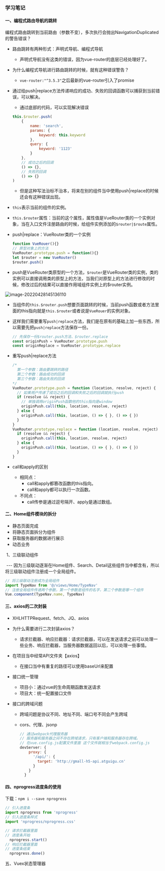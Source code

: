 ### 学习笔记

#### 一、编程式路由导航的跳转

编程式路由跳转到当前路由（参数不变），多次执行会抛出NavigationDuplicated的警告错误？

- 路由跳转有两种形式：声明式导航、编程式导航

  - 声明式导航没有这类的错误，因为vue-router的底层已经处理好了。

- 为什么编程式导航进行路由跳转的时候，就有这种错误警告？

  - `vue-router:"^3.5.3"`之后最新的vue-router引入了promise

- 通过给push|replace方法传递响应的成功、失败的回调函数可以捕获到当前错误，可以解决。

  - 通过底部的代码，可以实现解决错误

  ```js
  this.$router.push(
      {
          name: 'search',
          params: {
              keyword: this.keyword
          },
          query: {
              keyword: '1123'
          }
      },
      // 成功之后的回调
      () => {},
      // 失败的回调
      () => {}
  )
  ```

  - 但是这种写法治标不治本，将来在别的组件当中使用push|replace的时候还会有这种错误出现。

- `this`表示当前的组件的实例。

- `this.$router`属性：当前的这个属性，属性值是VueRouter类的一个实例对象，当在入口文件注册路由的时候，给组件实例添加的`$router|$route`属性。

- push|replace：VueRouter类的一个实例

  ```js
  function VueRouer(){}
  // 原型对象上的方法
  VueRouter.prototype.push = function(){}
  let $router = new VueRouter()
  $router.push()
  ```

- push是VueRouter类原型的一个方法，`$router`是VueRouter类的实例，类的实例可以直接调用类的原型上的方法，当我们对原型上的方法进行修改的时候，修改过后的结果可以直接作用域组件实例上的$router实例。

![image-20220428145136110](E:\学习\项目实战\尚品汇\project-shop\image-20220428145136110.png)

- 当组件的`this.$router.push`想要页面跳转的时候，当前push函数或者方法里面的this指向就是`this.$router`或者说是`VueRouer`的实例对象。

- 这样我们需要重写`push|replace`方法，我们是在原有的基础上加一些东西，所以需要先把`push|replace`方法保存一份。

  ```js
  // 先保存一份$router.push方法、$router.replace
  const originPush = VueRouter.prototype.push
  const originReplace = VueRouter.prototype.replace
  ```

- 重写push|replace方法

  ```js
  /*
  	第一个参数：路由要跳转的路径
  	第二个参数：路由成功的回调
  	第三个参数：路由失败的回调
  */
  VueRouter.prototype.push = function (location, resolve, reject) {
    // 如果用户传递了成功之后的回调和失败之后的回调就执行push
    if (resolve && reject) {
      // 单独调用originPush函数他的this指向是window
      originPush.call(this, location, resolve, reject)
    } else {
      originPush.call(this, location, () => { }, () => { })
    }
  }
  VueRouter.prototype.replace = function (location, resolve, reject) {
    if (resolve && reject) {
      originPush.call(this, location, resolve, reject)
    } else {
      originPush.call(this, location, () => { }, () => { })
    }
  }
  ```

- call和apply的区别

  - 相同点：
    - call和apply都篡改函数的this指向。
    - call和apply都可以执行一次函数。
  - 不同点：
    - call传参是通过逗号隔开、apply是通过数组。



#### 二、Home组件模块的拆分

- 静态页面完成
- 将静态页面拆分为组件
- 获取服务器的数据进行展示
- 动态业务

​	1、三级联动组件

​		--- 因为三级联动逐渐在Home组件、Search、Detail这些组件当中都含有，所以将三级联动组件注册成一个全局组件。

```js
// 将三级联动注册成为全局组件
import TypeNav from '@/views/Home/TypeNav'
// 注册全局组件传递两个参数，第一个参数是组件的名字，第二个参数是哪一个组件
Vue.component(TypeNav.name, TypeNav)
```

#### 三、axios的二次封装

- XHLHTTPRequest、fetch、JQ、axios

- 为什么需要进行二次封装axios？

  - 请求拦截器、响应拦截器：请求拦截器，可以在发送请求之前可以处理一些业务、响应拦截器，当服务器数据返回以后，可以处理一些事情。

- 在项目当中经常API文件夹【axios】

  - 在接口当中有重复的路径可以使用baseUrl来配置

- 接口统一管理

  - 项目小：通过vue的生命周期函数发送请求
  - 项目大：统一配置接口文件

- 接口的跨域问题

  - 跨域问题是协议不同、地址不同、端口号不同会产生跨域

  - cors、代理、jsonp

    ```js
    // 通过webpack代理服务器
    // 服务器和服务器之间不存在跨域请求，只有客户端和服务器存在跨域。
    // 在vue.config.js配置文件里面 这个文件就相当于webpack.config.js
    devServer: {
        proxy: {
          '/api/': {
            target: 'http://gmall-h5-api.atguigu.cn'
          }
        }
      }
    ```

#### 四、nprogress进度条的使用

下载：`npm i --save nprogress`

```js
// 引入进度条
import nprogress from 'nprogress'
// 引入进度条样式
import 'nprogress/nprogress.css'

// 请求拦截器里面
// 进度条开始
  nprogress.start()
// 响应拦截器里面
// 进度条结束
  nprogress.done()
```

五、Vuex状态管理器
